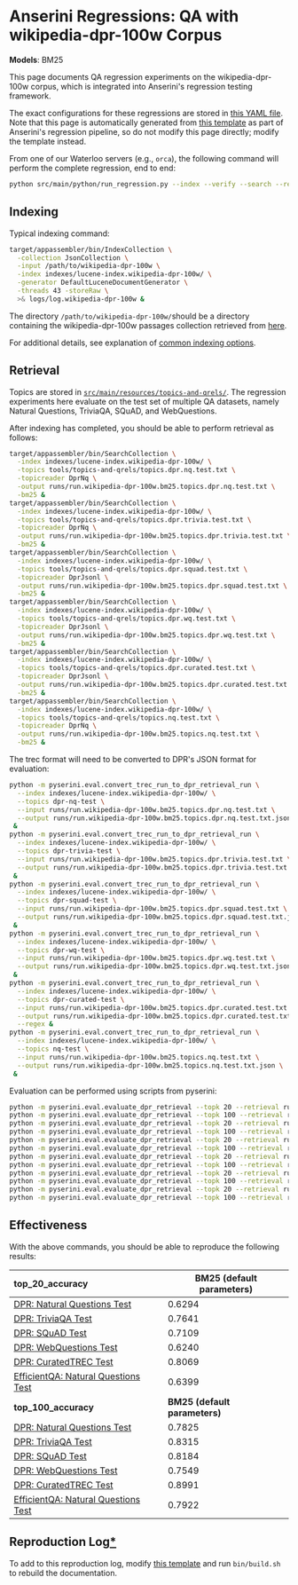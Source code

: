 # Anserini Regressions: QA with wikipedia-dpr-100w Corpus

**Models**: BM25

This page documents QA regression experiments on the wikipedia-dpr-100w corpus, which is integrated into Anserini's regression testing framework.

The exact configurations for these regressions are stored in [this YAML file](../src/main/resources/regression/wikipedia-dpr-100w-bm25.yaml).
Note that this page is automatically generated from [this template](../src/main/resources/docgen/templates/wikipedia-dpr-100w-bm25.template) as part of Anserini's regression pipeline, so do not modify this page directly; modify the template instead.

From one of our Waterloo servers (e.g., `orca`), the following command will perform the complete regression, end to end:

```bash
python src/main/python/run_regression.py --index --verify --search --regression wikipedia-dpr-100w-bm25
```

## Indexing

Typical indexing command:

```bash
target/appassembler/bin/IndexCollection \
  -collection JsonCollection \
  -input /path/to/wikipedia-dpr-100w \
  -index indexes/lucene-index.wikipedia-dpr-100w/ \
  -generator DefaultLuceneDocumentGenerator \
  -threads 43 -storeRaw \
  >& logs/log.wikipedia-dpr-100w &
```

The directory `/path/to/wikipedia-dpr-100w/`should be a directory containing the wikipedia-dpr-100w passages collection retrieved from [here](https://dl.fbaipublicfiles.com/dpr/wikipedia_split/psgs_w100.tsv.gz).

For additional details, see explanation of [common indexing options](common-indexing-options.md).

## Retrieval

Topics are stored in [`src/main/resources/topics-and-qrels/`](../src/main/resources/topics-and-qrels/).
The regression experiments here evaluate on the test set of multiple QA datasets, namely Natural Questions, TriviaQA, SQuAD, and WebQuestions.

After indexing has completed, you should be able to perform retrieval as follows:

```bash
target/appassembler/bin/SearchCollection \
  -index indexes/lucene-index.wikipedia-dpr-100w/ \
  -topics tools/topics-and-qrels/topics.dpr.nq.test.txt \
  -topicreader DprNq \
  -output runs/run.wikipedia-dpr-100w.bm25.topics.dpr.nq.test.txt \
  -bm25 &
target/appassembler/bin/SearchCollection \
  -index indexes/lucene-index.wikipedia-dpr-100w/ \
  -topics tools/topics-and-qrels/topics.dpr.trivia.test.txt \
  -topicreader DprNq \
  -output runs/run.wikipedia-dpr-100w.bm25.topics.dpr.trivia.test.txt \
  -bm25 &
target/appassembler/bin/SearchCollection \
  -index indexes/lucene-index.wikipedia-dpr-100w/ \
  -topics tools/topics-and-qrels/topics.dpr.squad.test.txt \
  -topicreader DprJsonl \
  -output runs/run.wikipedia-dpr-100w.bm25.topics.dpr.squad.test.txt \
  -bm25 &
target/appassembler/bin/SearchCollection \
  -index indexes/lucene-index.wikipedia-dpr-100w/ \
  -topics tools/topics-and-qrels/topics.dpr.wq.test.txt \
  -topicreader DprJsonl \
  -output runs/run.wikipedia-dpr-100w.bm25.topics.dpr.wq.test.txt \
  -bm25 &
target/appassembler/bin/SearchCollection \
  -index indexes/lucene-index.wikipedia-dpr-100w/ \
  -topics tools/topics-and-qrels/topics.dpr.curated.test.txt \
  -topicreader DprJsonl \
  -output runs/run.wikipedia-dpr-100w.bm25.topics.dpr.curated.test.txt \
  -bm25 &
target/appassembler/bin/SearchCollection \
  -index indexes/lucene-index.wikipedia-dpr-100w/ \
  -topics tools/topics-and-qrels/topics.nq.test.txt \
  -topicreader DprNq \
  -output runs/run.wikipedia-dpr-100w.bm25.topics.nq.test.txt \
  -bm25 &
```

The trec format will need to be converted to DPR's JSON format for evaluation:
```bash
python -m pyserini.eval.convert_trec_run_to_dpr_retrieval_run \
  --index indexes/lucene-index.wikipedia-dpr-100w/ \
  --topics dpr-nq-test \
  --input runs/run.wikipedia-dpr-100w.bm25.topics.dpr.nq.test.txt \
  --output runs/run.wikipedia-dpr-100w.bm25.topics.dpr.nq.test.txt.json \
 &
python -m pyserini.eval.convert_trec_run_to_dpr_retrieval_run \
  --index indexes/lucene-index.wikipedia-dpr-100w/ \
  --topics dpr-trivia-test \
  --input runs/run.wikipedia-dpr-100w.bm25.topics.dpr.trivia.test.txt \
  --output runs/run.wikipedia-dpr-100w.bm25.topics.dpr.trivia.test.txt.json \
 &
python -m pyserini.eval.convert_trec_run_to_dpr_retrieval_run \
  --index indexes/lucene-index.wikipedia-dpr-100w/ \
  --topics dpr-squad-test \
  --input runs/run.wikipedia-dpr-100w.bm25.topics.dpr.squad.test.txt \
  --output runs/run.wikipedia-dpr-100w.bm25.topics.dpr.squad.test.txt.json \
 &
python -m pyserini.eval.convert_trec_run_to_dpr_retrieval_run \
  --index indexes/lucene-index.wikipedia-dpr-100w/ \
  --topics dpr-wq-test \
  --input runs/run.wikipedia-dpr-100w.bm25.topics.dpr.wq.test.txt \
  --output runs/run.wikipedia-dpr-100w.bm25.topics.dpr.wq.test.txt.json \
 &
python -m pyserini.eval.convert_trec_run_to_dpr_retrieval_run \
  --index indexes/lucene-index.wikipedia-dpr-100w/ \
  --topics dpr-curated-test \
  --input runs/run.wikipedia-dpr-100w.bm25.topics.dpr.curated.test.txt \
  --output runs/run.wikipedia-dpr-100w.bm25.topics.dpr.curated.test.txt.json \
  --regex &
python -m pyserini.eval.convert_trec_run_to_dpr_retrieval_run \
  --index indexes/lucene-index.wikipedia-dpr-100w/ \
  --topics nq-test \
  --input runs/run.wikipedia-dpr-100w.bm25.topics.nq.test.txt \
  --output runs/run.wikipedia-dpr-100w.bm25.topics.nq.test.txt.json \
 &
```

Evaluation can be performed using scripts from pyserini:

```bash
python -m pyserini.eval.evaluate_dpr_retrieval --topk 20 --retrieval runs/run.wikipedia-dpr-100w.bm25.topics.dpr.nq.test.txt.json
python -m pyserini.eval.evaluate_dpr_retrieval --topk 100 --retrieval runs/run.wikipedia-dpr-100w.bm25.topics.dpr.nq.test.txt.json
python -m pyserini.eval.evaluate_dpr_retrieval --topk 20 --retrieval runs/run.wikipedia-dpr-100w.bm25.topics.dpr.trivia.test.txt.json
python -m pyserini.eval.evaluate_dpr_retrieval --topk 100 --retrieval runs/run.wikipedia-dpr-100w.bm25.topics.dpr.trivia.test.txt.json
python -m pyserini.eval.evaluate_dpr_retrieval --topk 20 --retrieval runs/run.wikipedia-dpr-100w.bm25.topics.dpr.squad.test.txt.json
python -m pyserini.eval.evaluate_dpr_retrieval --topk 100 --retrieval runs/run.wikipedia-dpr-100w.bm25.topics.dpr.squad.test.txt.json
python -m pyserini.eval.evaluate_dpr_retrieval --topk 20 --retrieval runs/run.wikipedia-dpr-100w.bm25.topics.dpr.wq.test.txt.json
python -m pyserini.eval.evaluate_dpr_retrieval --topk 100 --retrieval runs/run.wikipedia-dpr-100w.bm25.topics.dpr.wq.test.txt.json
python -m pyserini.eval.evaluate_dpr_retrieval --topk 20 --retrieval runs/run.wikipedia-dpr-100w.bm25.topics.dpr.curated.test.txt.json
python -m pyserini.eval.evaluate_dpr_retrieval --topk 100 --retrieval runs/run.wikipedia-dpr-100w.bm25.topics.dpr.curated.test.txt.json
python -m pyserini.eval.evaluate_dpr_retrieval --topk 20 --retrieval runs/run.wikipedia-dpr-100w.bm25.topics.nq.test.txt.json
python -m pyserini.eval.evaluate_dpr_retrieval --topk 100 --retrieval runs/run.wikipedia-dpr-100w.bm25.topics.nq.test.txt.json
```

## Effectiveness

With the above commands, you should be able to reproduce the following results:

| **top_20_accuracy**                                                                                          | **BM25 (default parameters)**|
|:-------------------------------------------------------------------------------------------------------------|-----------|
| [DPR: Natural Questions Test](https://github.com/facebookresearch/DPR)                                       | 0.6294    |
| [DPR: TriviaQA Test](https://github.com/facebookresearch/DPR)                                                | 0.7641    |
| [DPR: SQuAD Test](https://github.com/facebookresearch/DPR)                                                   | 0.7109    |
| [DPR: WebQuestions Test](https://github.com/facebookresearch/DPR)                                            | 0.6240    |
| [DPR: CuratedTREC Test](https://github.com/facebookresearch/DPR)                                             | 0.8069    |
| [EfficientQA: Natural Questions Test](https://efficientqa.github.io/)                                        | 0.6399    |
| **top_100_accuracy**                                                                                         | **BM25 (default parameters)**|
| [DPR: Natural Questions Test](https://github.com/facebookresearch/DPR)                                       | 0.7825    |
| [DPR: TriviaQA Test](https://github.com/facebookresearch/DPR)                                                | 0.8315    |
| [DPR: SQuAD Test](https://github.com/facebookresearch/DPR)                                                   | 0.8184    |
| [DPR: WebQuestions Test](https://github.com/facebookresearch/DPR)                                            | 0.7549    |
| [DPR: CuratedTREC Test](https://github.com/facebookresearch/DPR)                                             | 0.8991    |
| [EfficientQA: Natural Questions Test](https://efficientqa.github.io/)                                        | 0.7922    |

## Reproduction Log[*](reproducibility.md)

To add to this reproduction log, modify [this template](../src/main/resources/docgen/templates/wikipedia-dpr-100w-bm25.template) and run `bin/build.sh` to rebuild the documentation.
